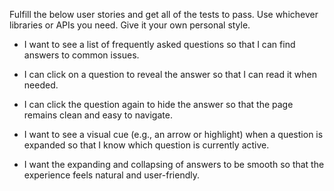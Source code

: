 Fulfill the below user stories and get all of the tests to pass. Use whichever libraries or APIs you need. Give it your own personal style.

- I want to see a list of frequently asked questions so that I can find answers to common issues.

- I can click on a question to reveal the answer so that I can read it when needed.

- I can click the question again to hide the answer so that the page remains clean and easy to navigate.

- I want to see a visual cue (e.g., an arrow or highlight) when a question is expanded so that I know which question is currently active.

- I want the expanding and collapsing of answers to be smooth so that the experience feels natural and user-friendly.
